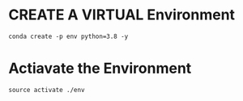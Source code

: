 # CREATE A VIRTUAL Environment
```
conda create -p env python=3.8 -y
```

# Actiavate the Environment 

```
source activate ./env
```